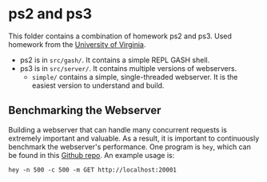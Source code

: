 # ps2 and ps3

This folder contains a combination of homework ps2 and ps3. Used homework from the [University of Virginia](https://www.rust-class.org/).

* ps2 is in `src/gash/`. It contains a simple REPL GASH shell. 
* ps3 is in `src/server/`. It contains multiple versions of webservers.
    * `simple/` contains a simple, single-threaded webserver. It is the easiest version to understand and build.

## Benchmarking the Webserver

Building a webserver that can handle many concurrent requests is extremely important and valuable. As a result, it is important to continuously benchmark the webserver's performance. One program is `hey`, which can be found in this [Github repo](https://github.com/rakyll/hey). An example usage is:
```
hey -n 500 -c 500 -m GET http://localhost:20001
```